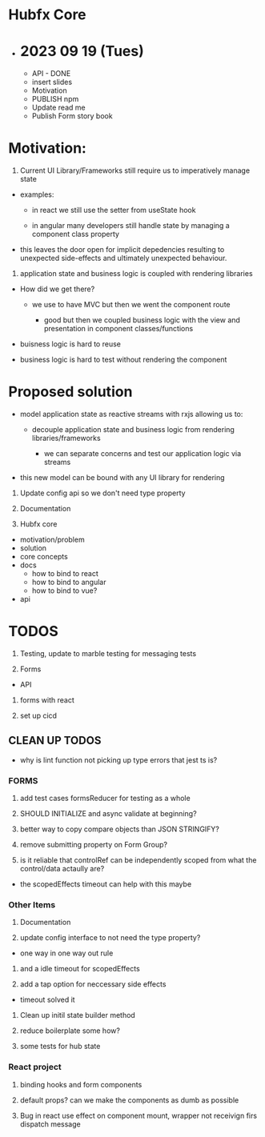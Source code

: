 # Hubfx Core

- # 2023 09 19 (Tues)
  - API - DONE
  - insert slides
  - Motivation
  - PUBLISH npm
  - Update read me
  - Publish Form story book

# Motivation:

1. Current UI Library/Frameworks still require us to imperatively manage state

- examples:

  - in react we still use the setter from useState hook

  - in angular many developers still handle state by managing a component class property

- this leaves the door open for implicit depedencies resulting to unexpected side-effects and ultimately unexpected behaviour.

1. application state and business logic is coupled with rendering libraries

- How did we get there?

  - we use to have MVC but then we went the component route

    - good but then we coupled business logic with the view and presentation in component classes/functions

- buisness logic is hard to reuse

- business logic is hard to test without rendering the component

# Proposed solution

- model application state as reactive streams with rxjs allowing us to:

  - decouple application state and business logic from rendering libraries/frameworks

    - we can separate concerns and test our application logic via streams

- this new model can be bound with any UI library for rendering


1. Update config api so we don't need type property

1. Documentation
  1. Hubfx core
  - motivation/problem
  - solution
  - core concepts
  - docs
    - how to bind to react
    - how to bind to angular
    - how to bind to vue?
  - api


# TODOS

1. Testing, update to marble testing for messaging tests

1. Forms
  - API

1. forms with react

1. set up cicd

## CLEAN UP TODOS
- why is lint function not picking up type errors that jest ts is?

### FORMS

1. add test cases formsReducer for testing as a whole

1. SHOULD INITIALIZE and async validate at beginning?

1. better way to copy compare objects than JSON STRINGIFY?

1. remove submitting property on Form Group?

1. is it reliable that controlRef can be independently scoped from what the control/data actaully are?

  - the scopedEffects timeout can help with this maybe

### Other Items
1. Documentation

1. update config interface to not need the type property?

  - one way in one way out rule

1. and a idle timeout for scopedEffects

1. add a tap option for neccessary side effects

- timeout solved it

1. Clean up initil state builder method

1. reduce boilerplate some how?

1. some tests for hub state


### React project 

1. binding hooks and form components

1. default props? can we make the components as dumb as possible

1. Bug in react use effect on component mount, wrapper not receivign firs dispatch message
